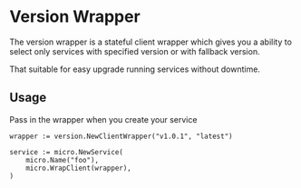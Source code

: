 # Version Wrapper

The version wrapper is a stateful client wrapper which gives you a ability to select only services with specified version or with fallback version.

That suitable for easy upgrade running services without downtime.

## Usage

Pass in the wrapper when you create your service

```
wrapper := version.NewClientWrapper("v1.0.1", "latest")

service := micro.NewService(
	micro.Name("foo"),
	micro.WrapClient(wrapper),
)
```
